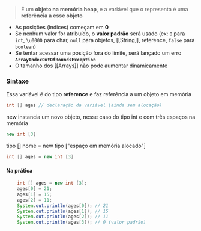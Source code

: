 > É um **objeto na memória heap**, e a variável que o representa é uma **referência a esse objeto**
- As posições (índices) começam em **0**
- Se nenhum valor for atribuído, o **valor padrão** será usado (ex: `0` para `int`, `\u0000` para char, `null` para objetos, [[String]], reference, `false` para `boolean`)
- Se tentar acessar uma posição fora do limite, será lançado um erro **`ArrayIndexOutOfBoundsException`**
- O tamanho dos [[Arrays]] não pode aumentar dinamicamente
### Sintaxe
Essa variável é do tipo **reference** e faz referência a um objeto em memória
```java
int [] ages // declaração da variável (ainda sem alocação)
```

new instancia um novo objeto, nesse caso do tipo int e com três espaços na memória
```java
new int [3]
```

tipo [] nome = new tipo \["espaço em memória alocado"\]
```java
int [] ages = new int [3]
```

#### Na prática
```java
    int [] ages = new int [3];  
	ages[0] = 21;  
	ages[1] = 15;  
	ages[2] = 11;  
	System.out.println(ages[0]); // 21
	System.out.println(ages[1]); // 15
	System.out.println(ages[2]); // 11 
	System.out.println(ages[3]); // 0 (valor padrão)
```